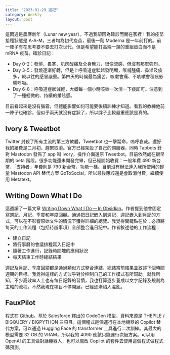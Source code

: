 ```yaml
---
title: "2023-01-29 週記"
category: Weekly
layout: post
---
```


這兩週是農曆新年（Lunar new year）。不過我卻因為確診而關在家裡！我的疫苗接種狀態是 A-A-M，三者均為初代疫苗，最後一劑 Moderna 是一年前打的。前一陣子有在思考要不要去打次世代，但是希望能打高端一類的重組蛋白而不是 mRNA 疫苗。確診日記：

- Day 0-2：發燒、畏寒、肌肉酸痛及全身無力，很像流感，但沒有那麼強烈。
- Day 3-5：發燒逐漸好轉，但是上呼吸道症狀越發明顯，喉嚨腫痛、鼻涕及痰多，較以往的感冒嚴重。第四天的時候最為痛苦，咳嗽會痛、不咳嗽會積痰影響呼吸。
- Day 6-8：呼吸道症狀減輕，大概每一個小時咳嗽一次清一下痰即可。注意到了一種輕微的、持續的暈眩感。

目前看起來是沒有腦霧，但體能影響如何可能要後續訓練才知道。看我的教練他前一陣子也確診，但似乎兩天就沒有症狀了，所以胖子比較嚴重應該是真的。

## Ivory & Tweetbot

Twitter 封殺了所有主流的第三方軟體，Tweetbot 也一擊斃命，嗚呼哀哉。還好我的續費是二月初，趕緊取消。官方已經架設了自己的伺服器，同時 Tapbots 針對 Mastodon 發佈了 app 叫 Ivory，操作介面還原 Tweetbot。目前依然處在很早期的 beta 階段，很多功能還未開發完畢，但已經開始收費：一般年費 490 新台幣、「支持者」年費則是 790 新台幣，功能一樣。目前沒有辦法連入我所使用的輕量 Mastodon API 替代方案 GoToSocial，所以最後應該還是會取消付費，繼續使用 Metatext。

## Writing Down What I Do

這週讀了一篇文章 [Writing Down What I Do — In Obsidian](https://v5.chriskrycho.com/journal/writing-down-what-i-do-in-obsidian/)。作者提到他會固定寫週記、月記、季度和年度回顧。通過把日記嵌入到週記、週記嵌入到月記的方式，可以在不影響原始文件的情況下獲得詳細的總覽。我覺得關鍵點在於：必須將每天的工作流程（包括待辦事項）全部整合進日記中。作者敘述他的工作流程：

- 建立日記
- 將行事曆的會議排程寫入日記中
- 隨著工作進行，記錄時間塊的應用狀況
- 每天結束工作時總結結果

週記及月記、季度回饋都是通過類似方式整合連結，總結當前結果並敘述下個時間週期的目標。我覺得這樣的方式似乎對於控制自己的工作模式有所幫助。就我所知，不少高效率人士也有每日記錄的習慣，我也打算逐步養成以文字記錄及規劃為主軸的流程。不然我現在項目不停開展，已經逐漸陷入混亂。

## FauxPilot

程式在 [Github](https://github.com/fauxpilot/fauxpilot)。基於 Salesforce 釋出的 CodeGen 模型，資料來源是 THEPILE / BIGQUERY / BIGPYTHON 三項目。這個程式是個運行在本地機器的 Copilot 替代方案，可以通過 Hugging Face 的 transformer 工具進行二次訓練。其最大的模型需要 32 GB 的 VRAM，所以我的 4090 應該只能運行次級方案。可以用 OpenAI 的工具做對話機器人，也可以魔改 Copilot 的套件去使用這個程式做程式碼預測。